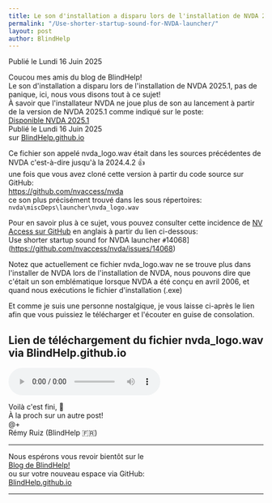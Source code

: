 ```yaml
--- 
title: Le son d'installation a disparu lors de l'installation de NVDA 2025.1 - pas de panique, ici, nous vous disons tout à ce sujet
permalink: "/Use-shorter-startup-sound-for-NVDA-launcher/"
layout: post
author: BlindHelp
---
```


<footer> Publié le Lundi 16 Juin 2025</footer>


Coucou mes amis du blog de BlindHelp!    
Le son d'installation a disparu lors de l'installation de NVDA 2025.1, pas de panique, ici, nous vous disons tout à ce sujet!    
À savoir que l'installateur NVDA ne joue plus de son au lancement à partir de la version de NVDA 2025.1 comme indiqué sur le poste:    
[Disponible NVDA 2025.1](https://blindhelp.github.io/nvda-2025-1/)    
Publié le Lundi 16 Juin 2025    
sur [BlindHelp.github.io](https://blindhelp.github.io/)    

Ce fichier son appelé nvda_logo.wav était dans les sources précédentes de NVDA c'est-à-dire jusqu'à la 2024.4.2 👍    
une fois que vous avez cloné cette version à partir du code source sur GitHub:    
<https://github.com/nvaccess/nvda>    
ce son plus précisément trouvé dans les sous répertoires:    
`nvda\miscDeps\launcher\nvda_logo.wav`    

Pour en savoir plus à ce sujet, vous pouvez consulter cette incidence de [NV Access sur GitHub](https://github.com/nvaccess) en anglais à partir du lien ci-dessous:    
Use shorter startup sound for NVDA launcher `#`14068](https://github.com/nvaccess/nvda/issues/14068)    

Notez que actuellement ce fichier nvda_logo.wav ne se trouve plus dans l'installer de NVDA lors de l'installation de NVDA, nous pouvons dire que c'était un son emblématique lorsque NVDA a été conçu en avril 2006, et quand nous exécutions le fichier d'installation (.exe)    

Et comme je suis une personne nostalgique, je vous laisse ci-après le lien afin que vous puissiez le télécharger et l'écouter en guise de consolation.    

<h2>Lien de téléchargement du fichier nvda_logo.wav via BlindHelp.github.io </h2>
<p> </p>
<audio controls="controls">
<source src="https://blindhelp.github.io/nvda_logo.wav" type="audio/wav" />
<p>
Votre navigateur ne prend pas charge l'audio HTML.
</p>
</audio>
<p>Voilà c'est fini, 🔐<br />
À la proch sur un autre post!<br />
@+<br />
Rémy Ruiz (BlindHelp 🇫🇷)</p>
<hr />
<p>Nous espérons vous revoir bientôt sur le<br />
<a href="http://blindhelp.blogspot.fr/">Blog de BlindHelp!</a><br />
ou sur  votre nouveau espace via GitHub:<br />
<a href="https://blindhelp.github.io">BlindHelp.github.io</a></p>
<hr />
